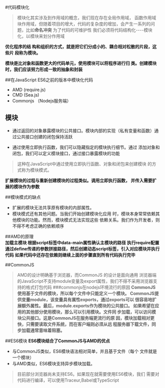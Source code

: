 #代码模块化

> 模块化其实涉及到作用域的概念，我们现在存在全局作用域， 函数作用域 块作用域，但随着项目的增大，代码的复杂度的增加，会产生一系列的问题，比如**命名冲突** 为了代码的可维护性 我们必须将代码结构化----模块化，以模块来划分作用域

**优化程序的结
构和组织的方式，就是把它们分成小的、耦合相对松散的片段，这些片
段称为模块。**

**模块是比对象和函数更大的代码单元，使用模块可以将程序进行归
类。创建模块时，我们应该努力形成一致的抽象和封装**

##在JavaScript ES6之前的版本中模块化代码
* AMD (require.js)
* CMD (Sea.js)
* Commonjs （Nodejs服务端）

## 模块
 * 通过返回的对象暴露模块的公共接口。模块内部的实现（私有变量和函数）通过公共接口创建的闭包保持活跃

* 通过使用立即执行函数，我们可以隐藏指定的模块执行细节。通过
添加对象和闭包，我们可以定义模块接口，通过接口暴露模块的功能 
> 这种在JavaScript中通过使用立即执行函数、对象和闭包来创建模块
的方式称为模块模式。

**扩展模块的过程与重新创建模块的过程类似。调用立即执行函数，
并传入需要扩展的模块作为参数**

##模块模式的缺点

* 扩展的模块无法共享原有模块的内部属性。
* 模块模式还有其他问题。当我们开始创建模块化应用
时，模块本身常常依赖其他模块的功能。然而，模块模式无法实现这些
依赖关系。我们作为开发者，则不得不考虑正确的依赖顺序

##AMD的原理  
**加载主模块 根据script标签中data-main属性确认主模块的路径**
**执行require配置**
**通过define传递的参数拼接路径，然后创建动态script标签，引入对应模块并执行代码**
**如果代码中还存在依赖则继续上面的步骤直到所有代码执行完毕**

##CommonJS
> AMD的设计明确基于浏览器，而CommonJS 的设计是面向通用
浏览器端的JavaScript不支持module变量及export属性，我们不得不采用浏览器支持的格式打包代码
###commonjs在nodejs环境流行的原因
> **CommonJS 使用基于文件的模块，所以每个文件中只能定义一个模块。
CommonJS提供变量module，该变量具有属性exports，通过exports可以
很容易地扩展额外属性。最后，module.exports作为模块的公共接口。
如果希望在应用的其他部分使用模块，那么可以引用模块。文件同
步加载，可以访问模块公共接口。这是CommonJS在服务端更流行的原
因，模块加载相对更快，只需要读取文件系统，而在客户端则必须从远
程服务器下载文件，同步加载通常意味着阻塞。**

##ES6模块
**ES6模块结合了CommonJS与AMD的优点**
* 与CommonJS类似，ES6模块语法相对简单，并且基于文件（每个
文件就是一个模块）
* 与AMD类似，ES6模块支持异步模块加载。
> 目前部分浏览器尚未支持ES6。如果现在就需要使用ES6模块，我们
需要对代码进行编译，可以使用Traceur,Babel或TypeScript